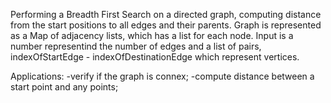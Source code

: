 Performing a Breadth First Search on a directed graph, computing distance from 
the start positions to all edges and their parents. 
Graph is represented as a Map of adjacency lists, which has a list for each node.
Input is a number representind the number of edges and a list of pairs, 
indexOfStartEdge - indexOfDestinationEdge which represent vertices.

Applications: 
	-verify if the graph is connex;
	-compute distance between a start point and any points;